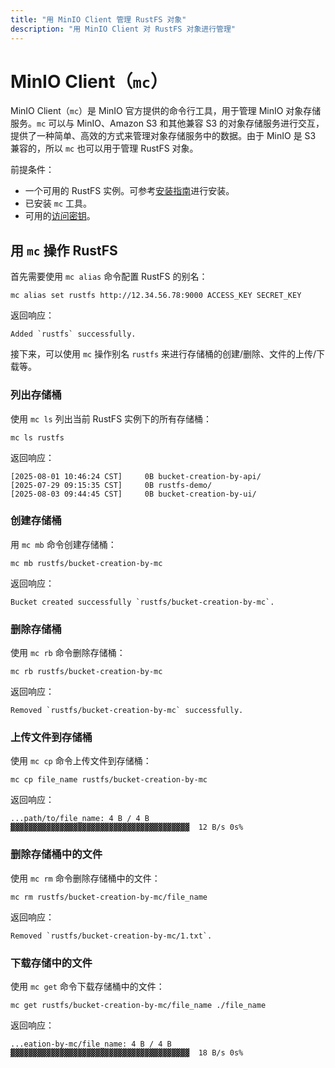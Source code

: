 ```yaml
---
title: "用 MinIO Client 管理 RustFS 对象"
description: "用 MinIO Client 对 RustFS 对象进行管理​"
---
```


# MinIO Client（`mc`）

MinIO Client（`mc`）是 MinIO 官方提供的命令行工具，用于管理 MinIO 对象存储服务。`mc` 可以与 MinIO、Amazon S3 和其他兼容 S3 的对象存储服务进行交互，提供了一种简单、高效的方式来管理对象存储服务中的数据。由于 MinIO 是 S3 兼容的，所以 `mc` 也可以用于管理 RustFS 对象。

前提条件：

- 一个可用的 RustFS 实例。可参考[安装指南](../../zh/installation/index.md)进行安装。
- 已安装 `mc` 工具。
- 可用的[访问密钥](access-token.md)。

## 用 `mc` 操作 RustFS 

首先需要使用 `mc alias` 命令配置 RustFS 的别名：

```
mc alias set rustfs http://12.34.56.78:9000 ACCESS_KEY SECRET_KEY
```

返回响应：

```
Added `rustfs` successfully.
```

接下来，可以使用 `mc` 操作别名 `rustfs` 来进行存储桶的创建/删除、文件的上传/下载等。

### 列出存储桶

使用 `mc ls` 列出当前 RustFS 实例下的所有存储桶：

```
mc ls rustfs
```

返回响应：

```
[2025-08-01 10:46:24 CST]     0B bucket-creation-by-api/
[2025-07-29 09:15:35 CST]     0B rustfs-demo/
[2025-08-03 09:44:45 CST]     0B bucket-creation-by-ui/
```

### 创建存储桶

用 `mc mb` 命令创建存储桶：

```
mc mb rustfs/bucket-creation-by-mc
```

返回响应：  

```
Bucket created successfully `rustfs/bucket-creation-by-mc`.
```

### 删除存储桶

使用 `mc rb` 命令删除存储桶：

```
mc rb rustfs/bucket-creation-by-mc
```

返回响应：

```
Removed `rustfs/bucket-creation-by-mc` successfully.
```

### 上传文件到存储桶

使用 `mc cp` 命令上传文件到存储桶：

```
mc cp file_name rustfs/bucket-creation-by-mc
```

返回响应：

```
...path/to/file_name: 4 B / 4 B  ▓▓▓▓▓▓▓▓▓▓▓▓▓▓▓▓▓▓▓▓▓▓▓▓▓▓▓▓▓▓▓▓▓▓▓▓▓▓▓▓  12 B/s 0s%
```

### 删除存储桶中的文件

使用 `mc rm` 命令删除存储桶中的文件：

```
mc rm rustfs/bucket-creation-by-mc/file_name
```

返回响应：

```
Removed `rustfs/bucket-creation-by-mc/1.txt`.
```

### 下载存储中的文件

使用 `mc get` 命令下载存储桶中的文件：

```
mc get rustfs/bucket-creation-by-mc/file_name ./file_name
```

返回响应：

```
...eation-by-mc/file_name: 4 B / 4 B  ▓▓▓▓▓▓▓▓▓▓▓▓▓▓▓▓▓▓▓▓▓▓▓▓▓▓▓▓▓▓▓▓▓▓▓▓▓▓▓▓  18 B/s 0s%
```

